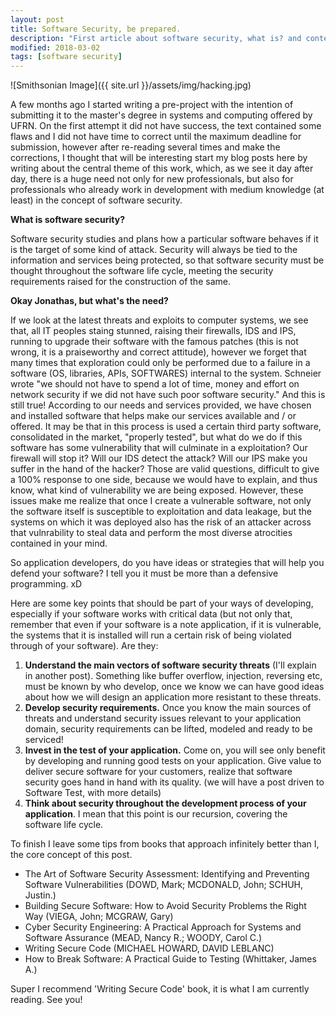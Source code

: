 ```yaml
---
layout: post
title: Software Security, be prepared.
description: "First article about software security, what is? and contextualization"
modified: 2018-03-02
tags: [software security]
---
```


![Smithsonian Image]({{ site.url }}/assets/img/hacking.jpg)

<p>
A few months ago I started writing a pre-project with the intention of submitting it to the master's degree in systems and computing offered by UFRN. On the first attempt it did not have success, the text contained some flaws and I did not have time to correct until the maximum deadline for submission, however after re-reading several times and make the corrections, I thought that will be interesting start my blog posts here by writing about the central theme of this work, which, as we see it day after day, there is a huge need not only for new professionals, but also for professionals who already work in development with medium knowledge (at least) in the concept of software security. 
</p>

<p>
<b>What is software security?</b>
</p>

<p>
Software security studies and plans how a particular software behaves if it is the target of some kind of attack. Security will always be tied to the information and services being protected, so that software security must be thought throughout the software life cycle, meeting the security requirements raised for the construction of the same.
</p>

<p>
<b>Okay Jonathas, but what's the need?</b>
</p>

<p>
If we look at the latest threats and exploits to computer systems, we see that, all IT peoples staing stunned, raising their firewalls, IDS and IPS, running to upgrade their software with the famous patches (this is not wrong, it is a praiseworthy and correct attitude), however we forget that many times that exploration could only be performed due to a failure in a software (OS, libraries, APIs, SOFTWARES) internal to the system. Schneier wrote "we should not have to spend a lot of time, money and effort on network security if we did not have such poor software security." And this is still true! According to our needs and services provided, we have chosen and installed software that helps make our services available and / or offered. It may be that in this process is used a certain third party software, consolidated in the market, "properly tested", but what do we do if this software has some vulnerability that will culminate in a exploitation? Our firewall will stop it? Will our IDS detect the attack? Will our IPS make you suffer in the hand of the hacker? Those are valid questions, difficult to give a 100% response to one side, because we would have to explain, and thus know, what kind of vulnerability we are being exposed. However, these issues make me realize that once I create a vulnerable software, not only the software itself is susceptible to exploitation and data leakage, but the systems on which it was deployed also has the risk of an attacker across that vulnrability to steal data and perform the most diverse atrocities contained in your mind.
</p>

<p>
So application developers, do you have ideas or strategies that will help you defend your software? I tell you it must be more than a defensive programming. xD

Here are some key points that should be part of your ways of developing, especially if your software works with critical data (but not only that, remember that even if your software is a note application, if it is vulnerable, the systems that it is installed will run a certain risk of being violated through of your software). Are they:
</p>

1. <b>Understand the main vectors of software security threats</b> (I'll explain in another post). Something like buffer overflow, injection, reversing etc, must be known by who develop, once we know we can have good ideas about how we will design an application more resistant to these threats.
2. <b>Develop security requirements.</b> Once you know the main sources of threats and understand security issues relevant to your application domain, security requirements can be lifted, modeled and ready to be serviced!
3. <b>Invest in the test of your application.</b> Come on, you will see only benefit by developing and running good tests on your application. Give value to deliver secure software for your customers, realize that software security goes hand in hand with its quality. (we will have a post driven to Software Test, with more details)
4. <b>Think about security throughout the development process of your application</b>. I mean that this point is our recursion, covering the software life cycle.

<p>
To finish I leave some tips from books that approach infinitely better than I, the core concept of this post.
</P>

* The Art of Software Security Assessment: Identifying and Preventing Software Vulnerabilities (DOWD, Mark; MCDONALD, John; SCHUH, Justin.)
* Building Secure Software: How to Avoid Security Problems the Right Way (VIEGA, John; MCGRAW, Gary)
* Cyber Security Engineering: A Practical Approach for Systems and Software Assurance (MEAD, Nancy R.; WOODY, Carol C.)
* Writing Secure Code (MICHAEL HOWARD, DAVID LEBLANC)
* How to Break Software: A Practical Guide to Testing (Whittaker, James A.)

<p>
Super I recommend 'Writing Secure Code' book, it is what I am currently reading.
See you!
<p/>

